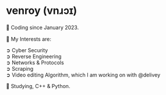 <h1> venroy (vnɹɔɪ) </h1>

🌱 Coding since January 2023.　</br>

🔭 My Interests are:</br>

➲ Cyber Security</br>
➲ Reverse Engineering</br>
➲ Networks & Protocols</br>
➲ Scraping</br>
➲ Video editing Algorithm, which I am working on with @delivey </br>

👯 Studying, C++ & Python.</br>
